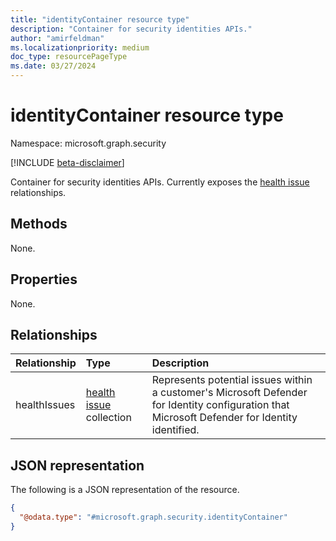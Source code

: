 ```yaml
---
title: "identityContainer resource type"
description: "Container for security identities APIs."
author: "amirfeldman"
ms.localizationpriority: medium
doc_type: resourcePageType
ms.date: 03/27/2024
---
```


# identityContainer resource type

Namespace: microsoft.graph.security

[!INCLUDE [beta-disclaimer](../../includes/beta-disclaimer.md)]

Container for security identities APIs. Currently exposes the [health issue](security-healthissue.md) relationships.

## Methods

None.

## Properties

None.

## Relationships

|Relationship|Type|Description|
|:---|:---|:---|
|healthIssues|[health issue](security-healthissue.md) collection| Represents potential issues within a customer's Microsoft Defender for Identity configuration that Microsoft Defender for Identity identified.|

## JSON representation

The following is a JSON representation of the resource.
<!-- {
  "blockType": "resource",
  "keyProperty": "id",
  "@odata.type": "microsoft.graph.security.identityContainer",
  "openType": false
}
-->
``` json
{
  "@odata.type": "#microsoft.graph.security.identityContainer"
}
```
